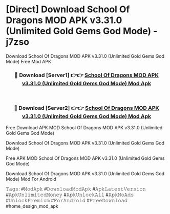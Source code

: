 # [Direct] Download School Of Dragons MOD APK v3.31.0 (Unlimited Gold Gems God Mode) - j7zso
Download School Of Dragons MOD APK v3.31.0 (Unlimited Gold Gems God Mode) Free Mod APK

<div align="center">
<h3>🔴 Download [Server1] 👉👉 <a href="https://apk-comot.site?title=School_Of_Dragons_MOD_APK_v3.31.0_(Unlimited_Gold_Gems_God_Mode)">School Of Dragons MOD APK v3.31.0 (Unlimited Gold Gems God Mode) Mod Apk</a></h3><br>

<h3>🔴 Download [Server2] 👉👉 <a href="https://apk-comot.site?title=School_Of_Dragons_MOD_APK_v3.31.0_(Unlimited_Gold_Gems_God_Mode)">School Of Dragons MOD APK v3.31.0 (Unlimited Gold Gems God Mode) Mod Apk</a></h3>
</div>


Free Download APK MOD School Of Dragons MOD APK v3.31.0 (Unlimited Gold Gems God Mode)

Download School Of Dragons MOD APK v3.31.0 (Unlimited Gold Gems God Mode) 

Free APK MOD School Of Dragons MOD APK v3.31.0 (Unlimited Gold Gems God Mode) 

Download School Of Dragons MOD APK v3.31.0 (Unlimited Gold Gems God Mode) Mod For Android

𝚃𝚊𝚐𝚜: #𝙼𝚘𝚍𝙰𝚙𝚔 #𝙳𝚘𝚠𝚗𝚕𝚘𝚊𝚍𝙼𝚘𝚍𝙰𝚙𝚔 #𝙰𝚙𝚔𝙻𝚊𝚝𝚎𝚜𝚝𝚅𝚎𝚛𝚜𝚒𝚘𝚗 #𝙰𝚙𝚔𝚄𝚗𝚕𝚒𝚖𝚒𝚝𝚎𝚍𝙼𝚘𝚗𝚎𝚢 #𝙰𝚙𝚔𝚄𝚗𝚕𝚘𝚌𝚔𝙰𝚕𝚕 #𝙰𝚙𝚔𝙽𝚘𝙰𝚍𝚜 #𝚄𝚗𝚕𝚘𝚌𝚔𝙿𝚛𝚎𝚖𝚒𝚞𝚖 #𝙵𝚘𝚛𝙰𝚗𝚍𝚛𝚘𝚒𝚍 #𝙵𝚛𝚎𝚎𝙳𝚘𝚠𝚗𝚕𝚘𝚊𝚍 #home_design_mod_apk